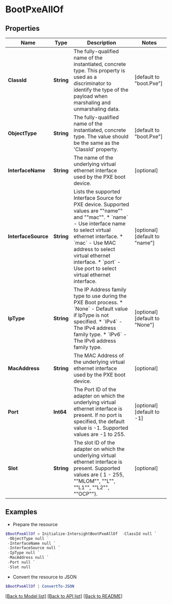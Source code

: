 # BootPxeAllOf
## Properties

Name | Type | Description | Notes
------------ | ------------- | ------------- | -------------
**ClassId** | **String** | The fully-qualified name of the instantiated, concrete type. This property is used as a discriminator to identify the type of the payload when marshaling and unmarshaling data. | [default to "boot.Pxe"]
**ObjectType** | **String** | The fully-qualified name of the instantiated, concrete type. The value should be the same as the &#39;ClassId&#39; property. | [default to "boot.Pxe"]
**InterfaceName** | **String** | The name of the underlying virtual ethernet interface used by the PXE boot device. | [optional] 
**InterfaceSource** | **String** | Lists the supported Interface Source for PXE device. Supported values are &quot;&quot;name&quot;&quot; and &quot;&quot;mac&quot;&quot;. * &#x60;name&#x60; - Use interface name to select virtual ethernet interface. * &#x60;mac&#x60; - Use MAC address to select virtual ethernet interface. * &#x60;port&#x60; - Use port to select virtual ethernet interface. | [optional] [default to "name"]
**IpType** | **String** | The IP Address family type to use during the PXE Boot process. * &#x60;None&#x60; - Default value if IpType is not specified. * &#x60;IPv4&#x60; - The IPv4 address family type. * &#x60;IPv6&#x60; - The IPv6 address family type. | [optional] [default to "None"]
**MacAddress** | **String** | The MAC Address of the underlying virtual ethernet interface used by the PXE boot device. | [optional] 
**Port** | **Int64** | The Port ID of the adapter on which the underlying virtual ethernet interface is present. If no port is specified, the default value is -1. Supported values are -1 to 255. | [optional] [default to -1]
**Slot** | **String** | The slot ID of the adapter on which the underlying virtual ethernet interface is present. Supported values are ( 1 - 255, &quot;&quot;MLOM&quot;&quot;, &quot;&quot;L&quot;&quot;, &quot;&quot;L1&quot;&quot;, &quot;&quot;L2&quot;&quot;, &quot;&quot;OCP&quot;&quot;). | [optional] 

## Examples

- Prepare the resource
```powershell
$BootPxeAllOf = Initialize-IntersightBootPxeAllOf  -ClassId null `
 -ObjectType null `
 -InterfaceName null `
 -InterfaceSource null `
 -IpType null `
 -MacAddress null `
 -Port null `
 -Slot null
```

- Convert the resource to JSON
```powershell
$BootPxeAllOf | ConvertTo-JSON
```

[[Back to Model list]](../README.md#documentation-for-models) [[Back to API list]](../README.md#documentation-for-api-endpoints) [[Back to README]](../README.md)

